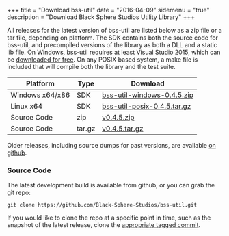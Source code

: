 +++
title = "Download bss-util"
date = "2016-04-09"
sidemenu = "true"
description = "Download Black Sphere Studios Utility Library"
+++

All releases for the latest version of bss-util are listed below as a zip file or a tar file, depending on platform. The SDK contains both the source code for bss-util, and precompiled versions of the library as both a DLL and a static lib file. On Windows, bss-util requires at least Visual Studio 2015, which can be [downloaded for free](https://www.visualstudio.com/en-us/downloads/download-visual-studio-vs.aspx). On any POSIX based system, a make file is included that will compile both the library and the test suite.

Platform      | Type          | Download 
--- | --- | --- |
Windows x64/x86 | SDK | [bss-util-windows-0.4.5.zip](https://github.com/Black-Sphere-Studios/bss-util/releases/download/v0.4.5/bss-util-windows-0.4.5.zip)
Linux x64       | SDK | [bss-util-posix-0.4.5.tar.gz](https://github.com/Black-Sphere-Studios/bss-util/releases/download/v0.4.5/bss-util-posix-0.4.5.tar.gz)
Source Code | zip    | [v0.4.5.zip](https://github.com/Black-Sphere-Studios/bss-util/archive/v0.4.5.zip)
Source Code | tar.gz    | [v0.4.5.tar.gz](https://github.com/Black-Sphere-Studios/bss-util/archive/v0.4.5.tar.gz)

Older releases, including source dumps for past versions, are available <a href="https://github.com/Black-Sphere-Studios/bss-util/releases">on github</a>.

### Source Code

The latest development build is available from github, or you can grab the git repo:

    git clone https://github.com/Black-Sphere-Studios/bss-util.git

If you would like to clone the repo at a specific point in time, such as the snapshot of the latest release, clone the <a href="https://github.com/Black-Sphere-Studios/bss-util/tree/v0.4.5">appropriate tagged commit</a>. 
